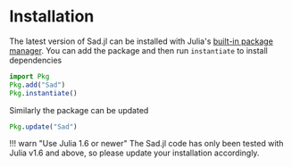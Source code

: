 # Installation

The latest version of Sad.jl can be installed with Julia's [built-in package manager](https://docs.julialang.org/en/v1/stdlib/Pkg/). You can add the package and then run `instantiate` to install dependencies

```julia
import Pkg
Pkg.add("Sad")
Pkg.instantiate()
```

Similarly the package can be updated 

```julia
Pkg.update("Sad")
```

!!! warn "Use Julia 1.6 or newer"
	The Sad.jl code has only been tested with Julia v1.6 and above, so please update your installation accordingly.
